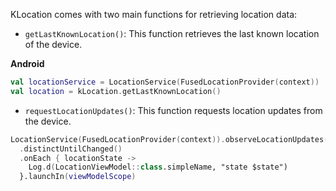 KLocation comes with two main functions for retrieving location data:

- `getLastKnownLocation()`: This function retrieves the last known location of the device.

**Android**

```kotlin
val locationService = LocationService(FusedLocationProvider(context))
val location = kLocation.getLastKnownLocation()
```

- `requestLocationUpdates()`: This function requests location updates from the device.
```kotlin
LocationService(FusedLocationProvider(context)).observeLocationUpdates()
  .distinctUntilChanged()
  .onEach { locationState ->
    Log.d(LocationViewModel::class.simpleName, "state $state")
  }.launchIn(viewModelScope)
```
